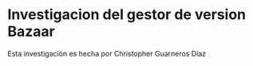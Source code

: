# Investigacion del gestor de version Bazaar
Esta investigación es hecha por Christopher Guarneros Díaz
